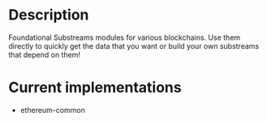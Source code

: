 # Description

Foundational Substreams modules for various blockchains. Use them directly to quickly get the data that you want or build your own substreams that depend on them! 

# Current implementations

* ethereum-common
